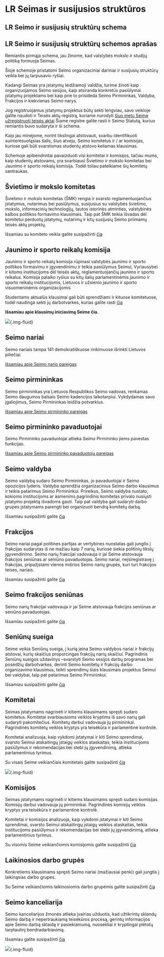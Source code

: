 <script setup lang="ts">
import StructureGraph from './components/StructureGraph.vue'
import Seimas from './graphs/Seimas.svg?component'
</script>

# LR Seimas ir susijusios struktūros

## LR Seimo ir susijusių struktūrų schema

<StructureGraph :svg-object="Seimas" />

## LR Seimo ir susijusių struktūrų schemos aprašas

Remiantis pirmąja schema, jau žinome, kad valstybės mokslo ir studijų
politiką formuoja Seimas.

Šioje schemoje pristatomi Seimo organizaciniai dariniai ir susijusių
struktūrų veikla bei jų tarpusavio ryšiai.

Kadangi Seimas yra įstatymų leidžiamoji valdžia, turime žinoti kaip
organizuojamos Seimo sesijos, kaip atsiranda konkretūs pasiūlymai
įstatymų projektams bei kaip prie to prisideda Seimo Pirmininkas,
Valdyba, Frakcijos ir kiekvienas Seimo narys.

Jog registruojamus įstatymų projektus būtų sekti lengviau, savo veikloje
galite naudoti ir Teisės aktų registrą, kuriame nurodyti [šiuo metu
Seime užregistruoti teisės
aktai](https://www.e-tar.lt/portal/lt/index) Šiame
registre galite rasti ir Seimo Statutą, kuriuo remiantis buvo sudaryta
ir ši schema.

Kaip jau minėjome, norint tikslingai atstovauti, svarbu identifikuoti
suinteresuotąsias šalis, šiuo atveju, Seimo komitetus ir / ar komisijas,
kuriose gali būti svarstomas studentų atstovo keliamas klausimas.

Schemoje apibendrintai pavaizduoti visi komitetai ir komisijos, tačiau
mums, kaip studentų atstovams, yra svarbiausi Švietimo ir mokslo
komitetas bei Jaunimo ir sporto reikalų komisija. Todėl toliau
pateikiame šių komitetų santraukas.

## Švietimo ir mokslo komitetas

Švietimo ir mokslo komitetas (ŠMK) rengia ir svarsto reglamentuojančius
įstatymus, nutarimus bei pasiūlymus, susijusius su valstybės švietimo,
mokslo, informacinių technologijų, tautos istorinės atminties,
valstybinės kalbos politikos formavimo klausimais. Taip pat ŠMK teikia
išvadas dėl komitetui perduotų įstatymų, nutarimų ir kitų susijusių
Seimo priimamų teisės aktų projektų.

Išsamiau su komiteto veikla galite susipažinti
[čia](https://www.lrs.lt/sip/portal.show?p_r=38507&p_k=1)

## Jaunimo ir sporto reikalų komisija

Jaunimo ir sporto reikalų komisija rūpinasi valstybės jaunimo ir sporto
politikos formavimu ir įgyvendinimu ir teikia pasiūlymus Seimui,
Vyriausybei ir kitoms institucijoms dėl teisės aktų, reglamentuojančių
jaunimo ir sporto reikalus. Komisija palaiko ryšius su kitų šalių
parlamentinėmis jaunimo ir sporto reikalų institucijomis, Lietuvos ir
užsienio jaunimo ir sporto visuomeninėmis organizacijomis

Studentams aktualūs klausimai gali būti sprendžiami ir kituose
komitetuose, todėl naudinga sekti jų darbotvarkes, kurias galite rasti
[čia](https://www.lrs.lt/sip/portal.show?p_r=35763&p_k=1)

**Išsamiau apie klausimų iniciavimą Seime čia.**

![](/img/main/image032.jpg){.img-fluid}

## Seimo nariai

Seimo nariais tampa 141 demokratiškuose rinkimuose išrinkti Lietuvos
piliečiai.

[Išsamiau apie Seimo nario
pareigas](https://e-seimas.lrs.lt/portal/legalAct/lt/TAD/TAIS.5734/OLtfmteOUm)

## Seimo pirmininkas

Seimo pirmininkas yra Lietuvos Respublikos Seimo vadovas, renkamas Seimo
daugumos balsais Seimo kadencijos laikotarpiui. Vykdydamas savo
įgaliojimus, Seimo Pirmininkas leidžia potvarkius.

[Išsamiau apie Seimo pirmininko
pareigas](https://e-seimas.lrs.lt/portal/legalAct/lt/TAD/TAIS.5734/OLtfmteOUm)

## Seimo pirmininko pavaduotojai

Seimo Pirmininko pavaduotojai atlieka Seimo Pirmininko jiems pavestas
funkcijas.

[Išsamiau apie Seimo pirmininko pavaduotojų
pareigas](https://e-seimas.lrs.lt/portal/legalAct/lt/TAD/TAIS.5734/OLtfmteOUm)

## Seimo valdyba

Seimo valdybą sudaro Seimo Pirmininkas, jo pavaduotojai ir Seimo
opozicijos lyderis. Valdyba sprendžia organizacinius Seimo darbo
klausimus ir teikia patarimus Seimo Pirmininkui. Prireikus, Seimo
valdyba nustato, kokioms institucijoms ar asmenims pagrindinis komitetas
privalo nusiųsti įstatymo projektą išvadoms gauti. Taip pat valdyba gali
sudaryti darbo grupes įstatymams parengti bei organizuoti bendrą
komitetų darbą.

Išsamiau susipažinti galite
[čia](https://www.lrs.lt/sip/portal.show?p_r=35300&p_k=1)

## Frakcijos

Seimo nariai pagal politines partijas ar vertybines nuostatas gali
jungtis į frakcijas sudarytas iš ne mažiau kaip 7 narių, kuriose siekia
politinių tikslų įgyvendinimo. Seimo narių frakcijai vadovauja ir jai
Seime atstovauja frakcijos seniūnas ar seniūno pavaduotojas. Seimo
nariai, neįsiregistravę į frakcijas, pripažįstami vienos mišrios Seimo
narių grupės, kuri turi frakcijos teises, nariais.

Išsamiau susipažinti galite
[čia](https://www.lrs.lt/sip/portal.show?p_r=35342&p_k=1)

## Seimo frakcijos seniūnas

Seimo narių frakcijai vadovauja ir jai Seime atstovauja frakcijos
seniūnas ar seniūno pavaduotojas.

Išsamiau susipažinti galite
[čia](https://www.lrs.lt/sip/portal.show?p_r=35342&p_k=1)

## Seniūnų sueiga

Seime veikia Seniūnų sueiga, į kurią įeina Seimo valdybos nariai ir
frakcijų atstovai, kurių skaičius proporcingas frakcijų narių skaičiui.
Pagrindinis Seniūnų sueigos uždavinys –svarstyti Seimo sesijos darbų
programas bei posėdžių darbotvarkes, derinti Seimo komitetų ir frakcijų
darbo organizavimo klausimus, teikti sprendimų šiais klausimais
projektus Seimui bei valdybai, taip pat patarimus Seimo Pirmininkui.

Išsamiau susipažinti galite
[čia](https://www.lrs.lt/sip/portal.show?p_r=35301&p_k=1)

## Komitetai

Seimas įstatymams nagrinėti ir kitiems klausimams spręsti sudaro
komitetus. Komitetai svarbiausioms veiklos kryptims iš savo narių gali
sudaryti pakomitečius. Komitetų darbui vadovauja jų pirmininkai.
Pagrindinės komitetų veiklos kryptys yra teisėkūra ir parlamentinė
kontrolė.

Komitetai analizuoja, kaip vykdomi įstatymai ir kiti Seimo sprendimai,
svarsto Seimui atskaitingų įstaigų veiklos ataskaitas, teikia
institucijoms pasiūlymus ir rekomendacijas bei stebi jų įgyvendinimą,
atlieka parlamentinius tyrimus.

Su visais Seime veikiančiais komitetais galite susipažinti
[čia](https://www.lrs.lt/sip/portal.show?p_r=8955&p_k=1)

![](/img/main/image034.jpg){.img-fluid}

## Komisijos

Seimas įstatymams nagrinėti ir kitiems klausimams spręsti sudaro
komisijas. Komisijų darbui vadovauja jų pirmininkai. Pagrindinės
komisijų veiklos kryptys yra teisėkūra ir parlamentinė kontrolė.

Komitetai ir komisijos analizuoja, kaip vykdomi įstatymai ir kiti Seimo
sprendimai, svarsto Seimui atskaitingų įstaigų veiklos ataskaitas,
teikia institucijoms pasiūlymus ir rekomendacijas bei stebi jų
įgyvendinimą, atlieka parlamentinius tyrimus.

Su visomis Seime veikiančiomis komisijomis galite susipažinti
[čia](https://www.lrs.lt/sip/portal.show?p_r=8955&p_k=1)

## Laikinosios darbo grupės

Konkretiems klausimams spręsti Seimo nariai (mažiausiai penki) gali
jungtis į laikinąsias darbo grupes.

Su Seime veikiančiomis laikinosiomis darbo grupėmis galite susipažinti
[čia](https://www.lrs.lt/sip/portal.show?p_r=38270&p_k=1)

## Seimo kanceliarija

Seimo kanceliarijos žmonės atlieka įvairias užduotis, kad užtikrintų
sklandų Seimo darbą ir nepertraukiamą teisėkūros procesą, gerintų
informacijos apie Seimo darbą sklaidą ir pasiekiamumą, nuosekliai ir
kryptingai plėtotų tarptautinį bendradarbiavimą.

Išsamiau galite susipažinti
[čia](https://www.lrs.lt/sip/portal.show?p_r=35381&p_k=1)

![](/img/main/image036.jpg){.img-fluid}
